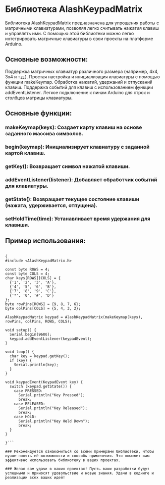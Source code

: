 # Библиотека AlashKeypadMatrix
Библиотека AlashKeypadMatrix предназначена для упрощения работы с матричными клавиатурами, позволяя легко считывать нажатия клавиш и управлять ими. С помощью этой библиотеки можно легко интегрировать матричные клавиатуры в свои проекты на платформе Arduino.

## Основные возможности:
Поддержка матричных клавиатур различного размера (например, 4x4, 3x4 и т.д.).
Простая настройка и инициализация клавиатуры с помощью функции makeKeymap.
Обработка нажатий, удержаний и отпусканий клавиш.
Поддержка событий для клавиш с использованием функции addEventListener.
Легкое подключение к пинам Arduino для строк и столбцов матрицы клавиатуры.
## Основные функции:
### makeKeymap(keys): Создает карту клавиш на основе заданного массива символов.
### begin(keymap): Инициализирует клавиатуру с заданной картой клавиш.
### getKey(): Возвращает символ нажатой клавиши.
### addEventListener(listener): Добавляет обработчик событий для клавиатуры.
### getState(): Возвращает текущее состояние клавиши (нажата, удерживается, отпущена).
### setHoldTime(time): Устанавливает время удержания для клавиши.
## Пример использования:

```{Processing}

{
#include <AlashKeypadMatrix.h>

const byte ROWS = 4;
const byte COLS = 4;
char keys[ROWS][COLS] = {
  {'1', '2', '3', 'A'},
  {'4', '5', '6', 'B'},
  {'7', '8', '9', 'C'},
  {'*', '0', '#', 'D'}
};
byte rowPins[ROWS] = {9, 8, 7, 6};
byte colPins[COLS] = {5, 4, 3, 2};

AlashKeypadMatrix keypad = AlashKeypadMatrix(makeKeymap(keys), rowPins, colPins, ROWS, COLS);

void setup() {
  Serial.begin(9600);
  keypad.addEventListener(keypadEvent);
}

void loop() {
  char key = keypad.getKey();
  if (key) {
    Serial.println(key);
  }
}

void keypadEvent(KeypadEvent key) {
  switch (keypad.getState()) {
    case PRESSED:
      Serial.println("Key Pressed");
      break;
    case RELEASED:
      Serial.println("Key Released");
      break;
    case HOLD:
      Serial.println("Key Held Down");
      break;
  }
}

}```

### Рекомендуется ознакомиться со всеми примерами библиотеки, чтобы лучше понять её возможности и способы применения. Это поможет вам эффективно использовать библиотеку в ваших проектах.

### Желаю вам удачи в ваших проектах! Пусть ваши разработки будут успешными и приносят удовольствие и новые знания. Удачи в кодинге и реализации всех ваших идей!
